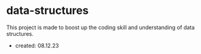 # data-structures
This project is made to boost up the coding skill and understanding of data structures.


- created: 08.12.23
